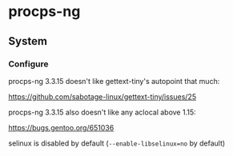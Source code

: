 # procps-ng

## System

### Configure
procps-ng 3.3.15 doesn't like gettext-tiny's autopoint that much:

<https://github.com/sabotage-linux/gettext-tiny/issues/25>

procps-ng 3.3.15 also doesn't like any aclocal above 1.15:

<https://bugs.gentoo.org/651036>

selinux is disabled by default (`--enable-libselinux=no` by default)

